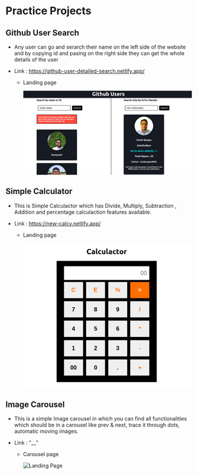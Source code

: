 # Practice Projects

## Github User Search

- Any user can go and serarch their name on the left side of the website and by copying id and pasing on the
  right side they can get the whole details of the user

- Link : https://github-user-detailed-search.netlify.app/

  - Landing page

    ![Landing Page](/Screenshots/githubUser.png)

## Simple Calculator

- This is Simple Calculactor which has Divide, Multiply, Subtraction , Addition and percentage
  calculaction features available.
- Link : https://new-calcy.netlify.app/

  - Landing page

    ![Landing Page](/Screenshots/calcy.png)

## Image Carousel

- This is a simple Image carousel in which you can find all functionalities which should be in a carousel like prev & next, trace it through dots, automatic moving images.
- Link : "\_\_"

  - Carousel page

    ![Landing Page](/Screenshots/carousel-demo.gif)
